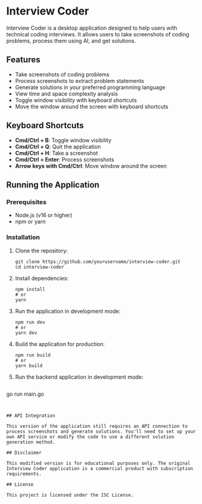 # Interview Coder

Interview Coder is a desktop application designed to help users with technical coding interviews. It allows users to take screenshots of coding problems, process them using AI, and get solutions.


## Features

- Take screenshots of coding problems
- Process screenshots to extract problem statements
- Generate solutions in your preferred programming language
- View time and space complexity analysis
- Toggle window visibility with keyboard shortcuts
- Move the window around the screen with keyboard shortcuts

## Keyboard Shortcuts

- **Cmd/Ctrl + B**: Toggle window visibility
- **Cmd/Ctrl + Q**: Quit the application
- **Cmd/Ctrl + H**: Take a screenshot
- **Cmd/Ctrl + Enter**: Process screenshots
- **Arrow keys with Cmd/Ctrl**: Move window around the screen

## Running the Application

### Prerequisites

- Node.js (v16 or higher)
- npm or yarn

### Installation

1. Clone the repository:
   ```
   git clone https://github.com/yourusername/interview-coder.git
   cd interview-coder
   ```

2. Install dependencies:
   ```
   npm install
   # or
   yarn
   ```

3. Run the application in development mode:
   ```
   npm run dev
   # or
   yarn dev
   ```

4. Build the application for production:
   ```
   npm run build
   # or
   yarn build
   ```
5. Run the backend application in development mode:
   ```
  go run main.go
   ```


## API Integration

This version of the application still requires an API connection to process screenshots and generate solutions. You'll need to set up your own API service or modify the code to use a different solution generation method.

## Disclaimer

This modified version is for educational purposes only. The original Interview Coder application is a commercial product with subscription requirements.

## License

This project is licensed under the ISC License.
